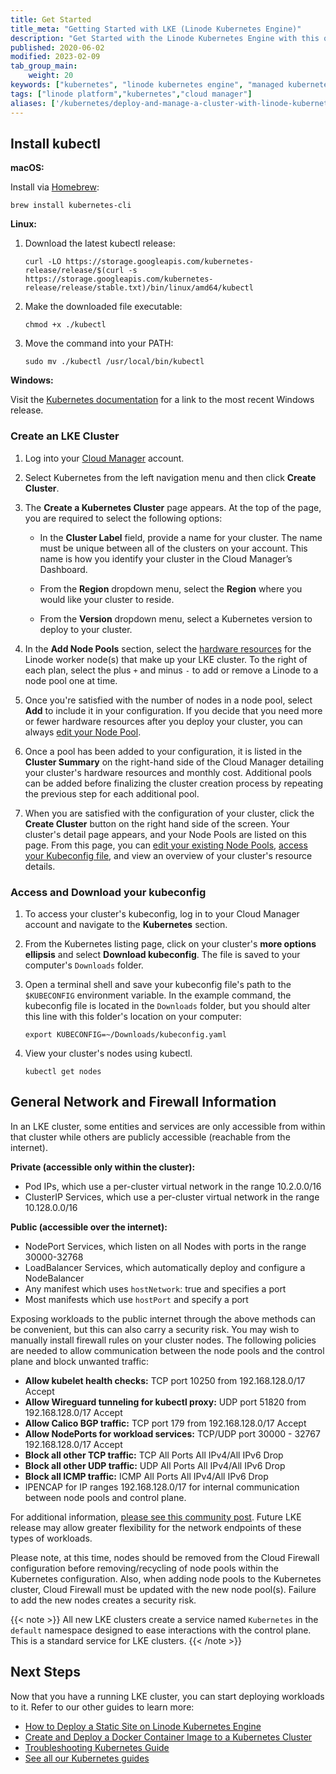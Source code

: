 ```yaml
---
title: Get Started
title_meta: "Getting Started with LKE (Linode Kubernetes Engine)"
description: "Get Started with the Linode Kubernetes Engine with this quick start guide. Install kubectl, create an LKE Cluster, and access and download your kubeconfig."
published: 2020-06-02
modified: 2023-02-09
tab_group_main:
    weight: 20
keywords: ["kubernetes", "linode kubernetes engine", "managed kubernetes", "lke", "kubernetes cluster"]
tags: ["linode platform","kubernetes","cloud manager"]
aliases: ['/kubernetes/deploy-and-manage-a-cluster-with-linode-kubernetes-engine-a-tutorial/','/applications/containers/kubernetes/how-to-deploy-a-cluster-with-lke/','/applications/containers/kubernetes/deploy-and-manage-a-cluster-with-linode-kubernetes-engine-a-tutorial/','/guides/deploy-and-manage-a-cluster-with-linode-kubernetes-engine-a-tutorial/']
---
```


## Install kubectl

**macOS:**

Install via [Homebrew](https://brew.sh):

```command
brew install kubernetes-cli
```

**Linux:**

1. Download the latest kubectl release:

    ```command
    curl -LO https://storage.googleapis.com/kubernetes-release/release/$(curl -s https://storage.googleapis.com/kubernetes-release/release/stable.txt)/bin/linux/amd64/kubectl
    ```

1. Make the downloaded file executable:

    ```command
    chmod +x ./kubectl
    ```

1. Move the command into your PATH:

    ```command
    sudo mv ./kubectl /usr/local/bin/kubectl
    ```

**Windows:**

Visit the [Kubernetes documentation](https://kubernetes.io/docs/tasks/tools/install-kubectl/#install-kubectl-on-windows) for a link to the most recent Windows release.

### Create an LKE Cluster

1.  Log into your [Cloud Manager](https://cloud.linode.com/) account.

1.  Select Kubernetes from the left navigation menu and then click **Create Cluster**.

1.  The **Create a Kubernetes Cluster** page appears. At the top of the page, you are required to select the following options:

      - In the **Cluster Label** field, provide a name for your cluster. The name must be unique between all of the clusters on your account. This name is how you identify your cluster in the Cloud Manager’s Dashboard.

      - From the **Region** dropdown menu, select the **Region** where you would like your cluster to reside.

      - From the **Version** dropdown menu, select a Kubernetes version to deploy to your cluster.

1.  In the **Add Node Pools** section, select the [hardware resources](/docs/products/compute/compute-instances/plans/choosing-a-plan/#compute-resources) for the Linode worker node(s) that make up your LKE cluster. To the right of each plan, select the plus `+` and minus `-` to add or remove a Linode to a node pool one at time.

1.  Once you're satisfied with the number of nodes in a node pool, select **Add** to include it in your configuration. If you decide that you need more or fewer hardware resources after you deploy your cluster, you can always [edit your Node Pool](#edit-or-remove-existing-node-pools).

1.  Once a pool has been added to your configuration, it is listed in the **Cluster Summary** on the right-hand side of the Cloud Manager detailing your cluster's hardware resources and monthly cost. Additional pools can be added before finalizing the cluster creation process by repeating the previous step for each additional pool.

1.  When you are satisfied with the configuration of your cluster, click the **Create Cluster** button on the right hand side of the screen. Your cluster's detail page appears, and your Node Pools are listed on this page. From this page, you can [edit your existing Node Pools](#edit-or-remove-existing-node-pools), [access your Kubeconfig file](#access-and-download-your-kubeconfig), and view an overview of your cluster's resource details.

### Access and Download your kubeconfig

1.  To access your cluster's kubeconfig, log in to your Cloud Manager account and navigate to the **Kubernetes** section.

1.  From the Kubernetes listing page, click on your cluster's **more options ellipsis** and select **Download kubeconfig**. The file is saved to your computer's `Downloads` folder.

1.  Open a terminal shell and save your kubeconfig file's path to the `$KUBECONFIG` environment variable. In the example command, the kubeconfig file is located in the `Downloads` folder, but you should alter this line with this folder's location on your computer:

    ```command
    export KUBECONFIG=~/Downloads/kubeconfig.yaml
    ```

1.  View your cluster's nodes using kubectl.

    ```command
    kubectl get nodes
    ```

## General Network and Firewall Information

In an LKE cluster, some entities and services are only accessible from within that cluster while others are publicly accessible (reachable from the internet).

**Private (accessible only within the cluster):**

- Pod IPs, which use a per-cluster virtual network in the range 10.2.0.0/16
- ClusterIP Services, which use a per-cluster virtual network in the range 10.128.0.0/16

**Public (accessible over the internet):**

- NodePort Services, which listen on all Nodes with ports in the range 30000-32768
- LoadBalancer Services, which automatically deploy and configure a NodeBalancer
- Any manifest which uses `hostNetwork`: true and specifies a port
- Most manifests which use `hostPort` and specify a port

Exposing workloads to the public internet through the above methods can be convenient, but this can also carry a security risk. You may wish to manually install firewall rules on your cluster nodes. The following policies are needed to allow communication between the node pools and the control plane and block unwanted traffic:

- **Allow kubelet health checks:** TCP port 10250 from 192.168.128.0/17 Accept
- **Allow Wireguard tunneling for kubectl proxy:** UDP port 51820 from 192.168.128.0/17 Accept
- **Allow Calico BGP traffic:** TCP port 179 from 192.168.128.0/17 Accept
- **Allow NodePorts for workload services:** TCP/UDP port 30000 - 32767 192.168.128.0/17 Accept
- **Block all other TCP traffic:** TCP All Ports All IPv4/All IPv6 Drop
- **Block all other UDP traffic:** UDP All Ports All IPv4/All IPv6 Drop
- **Block all ICMP traffic:** ICMP All Ports All IPv4/All IPv6 Drop
- IPENCAP for IP ranges 192.168.128.0/17 for internal communication between node pools and control plane.

For additional information, [please see this community post](https://www.linode.com/community/questions/19155/securing-k8s-cluster). Future LKE release may allow greater flexibility for the network endpoints of these types of workloads.

Please note, at this time, nodes should be removed from the Cloud Firewall configuration before removing/recycling of node pools within the Kubernetes configuration. Also, when adding node pools to the Kubernetes cluster, Cloud Firewall must be updated with the new node pool(s). Failure to add the new nodes creates a security risk.

{{< note >}}
All new LKE clusters create a service named `Kubernetes` in the `default` namespace designed to ease interactions with the control plane. This is a standard service for LKE clusters.
{{< /note >}}

## Next Steps

Now that you have a running LKE cluster, you can start deploying workloads to it. Refer to our other guides to learn more:

- [How to Deploy a Static Site on Linode Kubernetes Engine](/docs/guides/how-to-deploy-a-static-site-on-linode-kubernetes-engine/)
- [Create and Deploy a Docker Container Image to a Kubernetes Cluster](/docs/guides/deploy-container-image-to-kubernetes/)
- [Troubleshooting Kubernetes Guide](/docs/guides/troubleshooting-kubernetes/)
- [See all our Kubernetes guides](/docs/guides/kubernetes/)